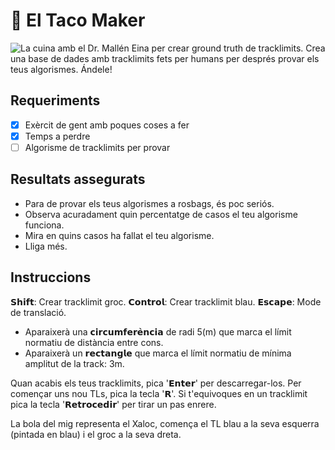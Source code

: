 # 🌮 El Taco Maker
![La cuina amb el Dr. Mallén](https://i.ibb.co/C5vvr9s/5a383d73a8cd5-image.jpg)
Eina per crear ground truth de tracklimits. Crea una base de dades amb tracklimits fets per humans per després provar els teus algorismes. Ándele!

## Requeriments
- [x] Exèrcit de gent amb poques coses a fer
- [x] Temps a perdre
- [ ] Algorisme de tracklimits per provar

## Resultats assegurats
- Para de provar els teus algorismes a rosbags, és poc seriós.
- Observa acuradament quin percentatge de casos el teu algorisme funciona.
- Mira en quins casos ha fallat el teu algorisme.
- Lliga més.

## Instruccions
𝗦𝗵𝗶𝗳𝘁: Crear tracklimit groc.
𝗖𝗼𝗻𝘁𝗿𝗼𝗹: Crear tracklimit blau.
𝗘𝘀𝗰𝗮𝗽𝗲: Mode de translació.

- Aparaixerà una 𝗰𝗶𝗿𝗰𝘂𝗺𝗳𝗲𝗿𝗲̀𝗻𝗰𝗶𝗮 de radi 5(m) que marca el límit normatiu de distància entre cons.
- Aparaixerà un 𝗿𝗲𝗰𝘁𝗮𝗻𝗴𝗹𝗲 que marca el límit normatiu de mínima amplitut de la track: 3m.

Quan acabis els teus tracklimits, pica '𝗘𝗻𝘁𝗲𝗿' per descarregar-los. Per començar uns nou TLs, pica la tecla '𝗥'. Si t'equivoques en un tracklimit pica la tecla '𝗥𝗲𝘁𝗿𝗼𝗰𝗲𝗱𝗶𝗿' per tirar un pas enrere.

La bola del mig representa el Xaloc, comença el TL blau a la seva esquerra (pintada en blau) i el groc a la seva dreta.
